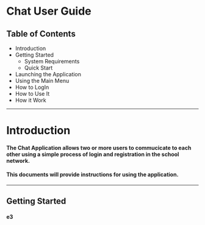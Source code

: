 # Chat User Guide 
## Table of Contents
 - Introduction
 - Getting Started
      - System Requirements
      - Quick Start
 - Launching the Application
 - Using the Main Menu
 - How to LogIn
 - How to Use It 
 - How it Work
 ----
# Introduction
#### The Chat Application allows two or more users to commucicate to each other using a simple process of login and registration in the school network.
#### This documents will provide instructions for using the application.

----
## Getting Started 
#### e3
